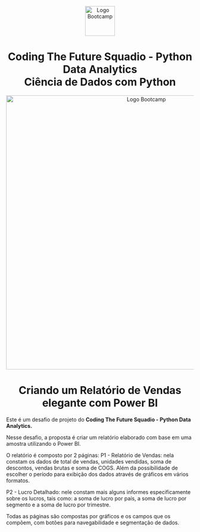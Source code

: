 <div align="center">
<img src="https://hermes.digitalinnovation.one/assets/diome/logo-full.svg" alt="Logo Bootcamp" width="80">
<h1>Coding The Future Squadio - Python Data Analytics<br> Ciência de Dados com Python</h1>
<img src="https://hermes.dio.me/files/assets/287b97a6-e017-44de-991d-57b3addbf63a.png" alt="Logo Bootcamp" width="737">
</div>
 
 <h1 align="center"> Criando um Relatório de Vendas elegante com Power BI </h1>

Este é um desafio de projeto do **Coding The Future Squadio - Python Data Analytics.** 

Nesse desafio, a proposta é criar um relatório elaborado com base em uma amostra utilizando o Power BI. 

O relatório é composto por 2 páginas:
P1 - Relatório de Vendas: nela constam os dados de total de vendas, unidades vendidas, soma de descontos, vendas brutas e soma de COGS. Além da possibilidade de escolher o período para exibição dos dados através de gráficos em vários formatos.

P2 - Lucro Detalhado: nele constam mais alguns informes especificamente sobre os lucros, tais como: a soma de lucro por país, a soma de lucro por segmento e a soma de lucro por trimestre.

Todas as páginas são compostas por gráficos e os campos que os compõem, com botões para navegabilidade e segmentação de dados.
